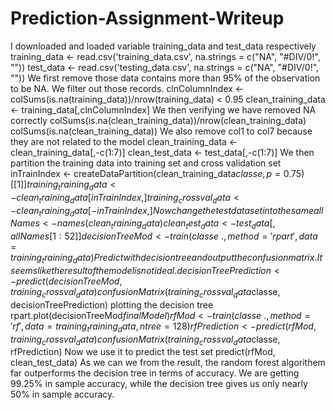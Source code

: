 # Prediction-Assignment-Writeup
I downloaded and loaded variable training_data and test_data respectively
training_data <- read.csv('training_data.csv', na.strings = c("NA", "#DIV/0!", ""))
test_data <- read.csv('testing_data.csv', na.strings = c("NA", "#DIV/0!", ""))
We first remove those data contains more than 95% of the observation to be NA. We filter out those records.
clnColumnIndex <- colSums(is.na(training_data))/nrow(training_data) < 0.95
clean_training_data <- training_data[,clnColumnIndex]
We then verifying we have removed NA correctly
colSums(is.na(clean_training_data))/nrow(clean_training_data)
colSums(is.na(clean_training_data))
We also remove col1 to col7 because they are not related to the model
clean_training_data <- clean_training_data[,-c(1:7)]
clean_test_data <- test_data[,-c(1:7)]
We then partition the training data into training set and cross validation set
inTrainIndex <- createDataPartition(clean_training_data$classe, p=0.75)[[1]]
training_training_data <- clean_training_data[inTrainIndex,]
training_crossval_data <- clean_training_data[-inTrainIndex,]
Now change the test data set into the same
allNames <- names(clean_training_data)
clean_test_data <- test_data[,allNames[1:52]]
decisionTreeMod <- train(classe ~., method='rpart', data=training_training_data)
Predict with decision tree and output the confusion matrix. It seems like the result of the model is not ideal.
decisionTreePrediction <- predict(decisionTreeMod, training_crossval_data)
confusionMatrix(training_crossval_data$classe, decisionTreePrediction)
plotting the decision tree
rpart.plot(decisionTreeMod$finalModel)
rfMod <- train(classe ~., method='rf', data=training_training_data, ntree=128)
rfPrediction <- predict(rfMod, training_crossval_data)
confusionMatrix(training_crossval_data$classe, rfPrediction)
Now we use it to predict the test set
predict(rfMod, clean_test_data)
As we can we from the result, the random forest algorithem far outperforms the decision tree in terms of accuracy. We are getting 99.25% in sample accuracy, while the decision tree gives us only nearly 50% in sample accuracy.
